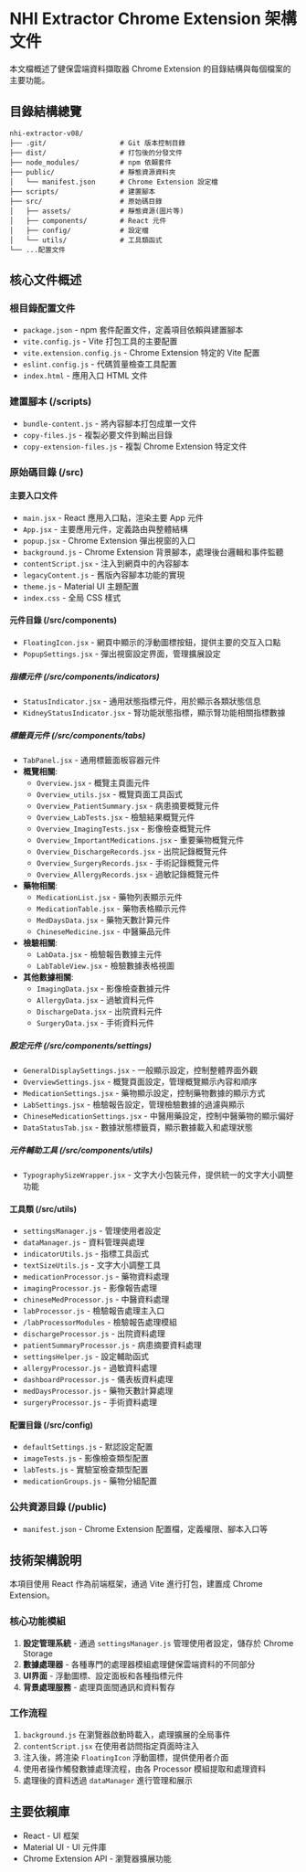 # NHI Extractor Chrome Extension 架構文件

本文檔概述了健保雲端資料擷取器 Chrome Extension 的目錄結構與每個檔案的主要功能。

## 目錄結構總覽

```
nhi-extractor-v08/
├── .git/                  # Git 版本控制目錄
├── dist/                  # 打包後的分發文件
├── node_modules/          # npm 依賴套件
├── public/                # 靜態資源資料夾
│   └── manifest.json      # Chrome Extension 設定檔
├── scripts/               # 建置腳本
├── src/                   # 原始碼目錄
│   ├── assets/            # 靜態資源(圖片等)
│   ├── components/        # React 元件
│   ├── config/            # 設定檔
│   └── utils/             # 工具類函式
└── ...配置文件
```

## 核心文件概述

### 根目錄配置文件

- `package.json` - npm 套件配置文件，定義項目依賴與建置腳本
- `vite.config.js` - Vite 打包工具的主要配置
- `vite.extension.config.js` - Chrome Extension 特定的 Vite 配置
- `eslint.config.js` - 代碼質量檢查工具配置
- `index.html` - 應用入口 HTML 文件

### 建置腳本 (/scripts)

- `bundle-content.js` - 將內容腳本打包成單一文件
- `copy-files.js` - 複製必要文件到輸出目錄
- `copy-extension-files.js` - 複製 Chrome Extension 特定文件

### 原始碼目錄 (/src)

#### 主要入口文件

- `main.jsx` - React 應用入口點，渲染主要 App 元件
- `App.jsx` - 主要應用元件，定義路由與整體結構
- `popup.jsx` - Chrome Extension 彈出視窗的入口
- `background.js` - Chrome Extension 背景腳本，處理後台邏輯和事件監聽
- `contentScript.jsx` - 注入到網頁中的內容腳本
- `legacyContent.js` - 舊版內容腳本功能的實現
- `theme.js` - Material UI 主題配置
- `index.css` - 全局 CSS 樣式

#### 元件目錄 (/src/components)

- `FloatingIcon.jsx` - 網頁中顯示的浮動圖標按鈕，提供主要的交互入口點
- `PopupSettings.jsx` - 彈出視窗設定界面，管理擴展設定

##### 指標元件 (/src/components/indicators)
- `StatusIndicator.jsx` - 通用狀態指標元件，用於顯示各類狀態信息
- `KidneyStatusIndicator.jsx` - 腎功能狀態指標，顯示腎功能相關指標數據

##### 標籤頁元件 (/src/components/tabs)
- `TabPanel.jsx` - 通用標籤面板容器元件
- **概覽相關**:
  - `Overview.jsx` - 概覽主頁面元件
  - `Overview_utils.jsx` - 概覽頁面工具函式
  - `Overview_PatientSummary.jsx` - 病患摘要概覽元件
  - `Overview_LabTests.jsx` - 檢驗結果概覽元件
  - `Overview_ImagingTests.jsx` - 影像檢查概覽元件
  - `Overview_ImportantMedications.jsx` - 重要藥物概覽元件
  - `Overview_DischargeRecords.jsx` - 出院記錄概覽元件
  - `Overview_SurgeryRecords.jsx` - 手術記錄概覽元件
  - `Overview_AllergyRecords.jsx` - 過敏記錄概覽元件
- **藥物相關**:
  - `MedicationList.jsx` - 藥物列表顯示元件
  - `MedicationTable.jsx` - 藥物表格顯示元件
  - `MedDaysData.jsx` - 藥物天數計算元件
  - `ChineseMedicine.jsx` - 中醫藥品元件
- **檢驗相關**:
  - `LabData.jsx` - 檢驗報告數據主元件
  - `LabTableView.jsx` - 檢驗數據表格視圖
- **其他數據相關**:
  - `ImagingData.jsx` - 影像檢查數據元件
  - `AllergyData.jsx` - 過敏資料元件
  - `DischargeData.jsx` - 出院資料元件
  - `SurgeryData.jsx` - 手術資料元件

##### 設定元件 (/src/components/settings)
- `GeneralDisplaySettings.jsx` - 一般顯示設定，控制整體界面外觀
- `OverviewSettings.jsx` - 概覽頁面設定，管理概覽顯示內容和順序
- `MedicationSettings.jsx` - 藥物顯示設定，控制藥物數據的顯示方式
- `LabSettings.jsx` - 檢驗報告設定，管理檢驗數據的過濾與顯示
- `ChineseMedicationSettings.jsx` - 中醫用藥設定，控制中醫藥物的顯示偏好
- `DataStatusTab.jsx` - 數據狀態標籤頁，顯示數據載入和處理狀態

##### 元件輔助工具 (/src/components/utils)
- `TypographySizeWrapper.jsx` - 文字大小包裝元件，提供統一的文字大小調整功能

#### 工具類 (/src/utils)

- `settingsManager.js` - 管理使用者設定
- `dataManager.js` - 資料管理與處理
- `indicatorUtils.js` - 指標工具函式
- `textSizeUtils.js` - 文字大小調整工具
- `medicationProcessor.js` - 藥物資料處理
- `imagingProcessor.js` - 影像報告處理
- `chineseMedProcessor.js` - 中醫資料處理
- `labProcessor.js` - 檢驗報告處理主入口
- `/labProcessorModules` - 檢驗報告處理模組
- `dischargeProcessor.js` - 出院資料處理
- `patientSummaryProcessor.js` - 病患摘要資料處理
- `settingsHelper.js` - 設定輔助函式
- `allergyProcessor.js` - 過敏資料處理
- `dashboardProcessor.js` - 儀表板資料處理
- `medDaysProcessor.js` - 藥物天數計算處理
- `surgeryProcessor.js` - 手術資料處理

#### 配置目錄 (/src/config)

- `defaultSettings.js` - 默認設定配置
- `imageTests.js` - 影像檢查類型配置
- `labTests.js` - 實驗室檢查類型配置
- `medicationGroups.js` - 藥物分組配置

### 公共資源目錄 (/public)

- `manifest.json` - Chrome Extension 配置檔，定義權限、腳本入口等

## 技術架構說明

本項目使用 React 作為前端框架，通過 Vite 進行打包，建置成 Chrome Extension。

### 核心功能模組

1. **設定管理系統** - 通過 `settingsManager.js` 管理使用者設定，儲存於 Chrome Storage
2. **數據處理器** - 各種專門的處理器模組處理健保雲端資料的不同部分
3. **UI界面** - 浮動圖標、設定面板和各種指標元件
4. **背景處理服務** - 處理頁面間通訊和資料暫存

### 工作流程

1. `background.js` 在瀏覽器啟動時載入，處理擴展的全局事件
2. `contentScript.jsx` 在使用者訪問指定頁面時注入
3. 注入後，將渲染 `FloatingIcon` 浮動圖標，提供使用者介面
4. 使用者操作觸發數據處理流程，由各 Processor 模組提取和處理資料
5. 處理後的資料透過 `dataManager` 進行管理和展示

## 主要依賴庫

- React - UI 框架
- Material UI - UI 元件庫
- Chrome Extension API - 瀏覽器擴展功能
